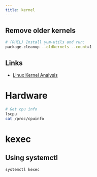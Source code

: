```yaml
---
title: kernel
---
```


## Remove older kernels

```bash
# (RHEL) Install yum-utils and run:
package-cleanup --oldkernels --count=1
```

## Links
* [Linux Kernel Analysis](http://www.faqs.org/docs/Linux-HOWTO/KernelAnalysis-HOWTO.html)

# Hardware

```bash
# Get cpu info
lscpu
cat /proc/cpuinfo
```



# kexec

## Using systemctl

```bash
systemctl kexec
```
